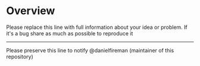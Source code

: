 # Overview

Please replace this line with full information about your idea or problem. If it's a bug share as much as possible to reproduce it

---

Please preserve this line to notify @danielfireman (maintainer of this repository)
